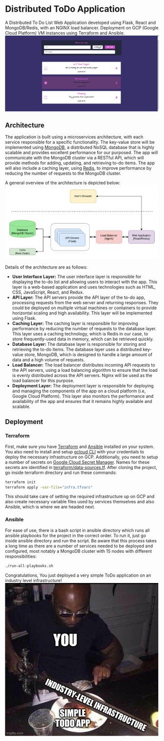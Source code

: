 # Distributed ToDo Application

A Distributed To Do List Web Application developed using Flask, React and MongoDB/Redis, with an NGINX load balancer. Deployment on GCP (Google Cloud Platform) VM instances using Terraform and Ansible.
![Screenshot1](images/ss1.png)

## Architecture

The application is built using a microservices architecture, with each service responsible for a specific functionality. The key-value store will be implemented using [MongoDB](https://www.mongodb.com/), a distributed NoSQL database that is highly scalable and provides excellent performance for our purposed.
The app will communicate with the MongoDB cluster via a RESTful API, which will provide methods for adding, updating, and retrieving to-do items. The app will also include a caching layer, using [Redis](https://redis.io/), to improve performance by reducing the number of requests to the MongoDB cluster.

A general overview of the architecture is depicted below:
![SoftwareArch](images/SoftwareArch.jpg)

Details of the architecture are as follows:

- **User Interface Layer:** The user interface layer is responsible for displaying the to-do list and allowing users to interact with the app. This layer is a web-based application and uses technologies such as HTML, CSS, JavaScript, React, and Redux.
- **API Layer:** The API servers provide the API layer of the to-do app, processing requests from the web server and returning responses. They could be deployed on multiple virtual machines or containers to provide horizontal scaling and high availability. This layer will be implemented using Flask.
- **Caching Layer:** The caching layer is responsible for improving performance by reducing the number of requests to the database layer. This layer uses a caching technology, which is Redis in our case, to store frequently-used data in memory, which can be retrieved quickly.
- **Database Layer:** The database layer is responsible for storing and retrieving the to-do items. The database layer uses a distributed key-value store, MongoDB, which is designed to handle a large amount of data and a high volume of requests.
- **Load Balancer:** The load balancer distributes incoming API requests to the API servers, using a load balancing algorithm to ensure that the load is evenly distributed across the API servers. Nginx will be used as the load balancer for this purpose.
- **Deployment Layer:** The deployment layer is responsible for deploying and managing the components of the app on a cloud platform (i.e, Google Cloud Platform). This layer also monitors the performance and availability of the app and ensures that it remains highly available and scalable.

## Deployment

### Terraform

First, make sure you have [Terraform](https://www.terraform.io/) and [Ansible](https://www.ansible.com/) installed on your system. You also need to install and setup [gcloud CLI](https://cloud.google.com/sdk/gcloud) with your credentials to deploy the necessary infrastructure on GCP. Additionally, you need to setup a number of secrets on [Google Cloud Secret Manager](https://cloud.google.com/secret-manager). Names for these secrets are identified in [terraform/data-sources.tf](https://github.com/dark-0ne/Distributed-ToDo-App/blob/main/terraform/data-sources.tf).
After cloning the project, go inside terraform directory and run these commands:

```bash
terraform init
terraform apply -var-file="infra.tfvars"
```

This should take care of setting the required infrastructure up on GCP and also create necessary variable files used by services themselves and also Ansible, which is where we are headed next.

### Ansible

For ease of use, there is a bash script in ansible directory which runs all ansible playbooks for the project in the correct order. To run it, just go inside ansible directory and run the script. Be aware that this process takes a long time as there are a number of services needed to be deployed and configured, most notably a MongoDB cluster with 15 nodes with different responsibilities:

```bash
./run-all-playbooks.sh
```

Congratulations, You just deployed a very simple ToDo application on an industry level infrastructure!
![Congratz](images/congratz.jpg)

